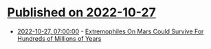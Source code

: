 # [Published on 2022-10-27](index.md)

* [2022-10-27, 07:00:00](https://science.slashdot.org/story/22/10/26/2332240/extremophiles-on-mars-could-survive-for-hundreds-of-millions-of-years?utm_source=rss1.0mainlinkanon&utm_medium=feed) - [Extremophiles On Mars Could Survive For Hundreds of Millions of Years](https://science.slashdot.org/story/22/10/26/2332240/extremophiles-on-mars-could-survive-for-hundreds-of-millions-of-years?utm_source=rss1.0mainlinkanon&utm_medium=feed)
